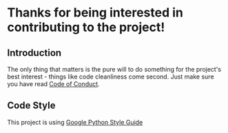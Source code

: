 # Thanks for being interested in contributing to the project!
## Introduction
The only thing that matters is the pure will to do something for the project's best interest - things like code cleanliness come second.
Just make sure you have read [Code of Conduct](CODE_OF_CONDUCT.md).
## Code Style
This project is using [Google Python Style Guide](https://google.github.io/styleguide/pyguide.html)
